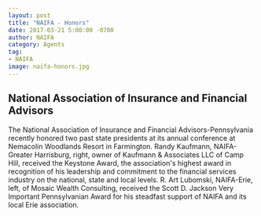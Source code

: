```yaml
---
layout: post
title: "NAIFA - Honors"
date: 2017-03-21 5:00:00 -0700
author: NAIFA
category: Agents
tag:
- NAIFA
image: naifa-honors.jpg
---
```


## National Association of Insurance and Financial Advisors

The National Association of Insurance and Financial Advisors-Pennsylvania recently honored two past state presidents at its annual conference at Nemacolin Woodlands Resort in Farmington. Randy Kaufmann, NAIFA-Greater Harrisburg, right, owner of Kaufmann & Associates LLC of Camp Hill, received the Keystone Award, the association's highest award in recognition of his leadership and commitment to the financial services industry on the national, state and local levels. R. Art Lubomski, NAIFA-Erie, left, of Mosaic Wealth Consulting, received the Scott D. Jackson Very Important Pennsylvanian Award for his steadfast support of NAIFA and its local Erie association.

